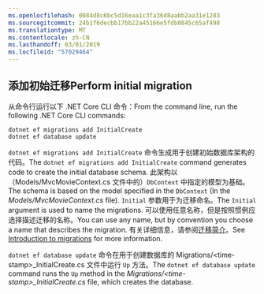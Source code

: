 ```yaml
---
ms.openlocfilehash: 0084d8c6bc5d16eaa1c3fa36d8aabb2aa31e1283
ms.sourcegitcommit: 24b1f6decbb17bb22a45166e5fdb0845c65af498
ms.translationtype: MT
ms.contentlocale: zh-CN
ms.lasthandoff: 03/01/2019
ms.locfileid: "57029464"
---
```

<a name="cli"></a>
## <a name="perform-initial-migration"></a><span data-ttu-id="e528b-101">添加初始迁移</span><span class="sxs-lookup"><span data-stu-id="e528b-101">Perform initial migration</span></span>

<span data-ttu-id="e528b-102">从命令行运行以下 .NET Core CLI 命令：</span><span class="sxs-lookup"><span data-stu-id="e528b-102">From the command line, run the following .NET Core CLI commands:</span></span>

```console
dotnet ef migrations add InitialCreate
dotnet ef database update
```

<span data-ttu-id="e528b-103">`dotnet ef migrations add InitialCreate` 命令生成用于创建初始数据库架构的代码。</span><span class="sxs-lookup"><span data-stu-id="e528b-103">The `dotnet ef migrations add InitialCreate` command generates code to create the initial database schema.</span></span> <span data-ttu-id="e528b-104">此架构以（Models/MvcMovieContext.cs 文件中的）`DbContext` 中指定的模型为基础。</span><span class="sxs-lookup"><span data-stu-id="e528b-104">The schema is based on the model specified in the `DbContext` (In the *Models/MvcMovieContext.cs* file).</span></span> <span data-ttu-id="e528b-105">`Initial` 参数用于为迁移命名。</span><span class="sxs-lookup"><span data-stu-id="e528b-105">The `Initial` argument is used to name the migrations.</span></span> <span data-ttu-id="e528b-106">可以使用任意名称，但是按照惯例应选择描述迁移的名称。</span><span class="sxs-lookup"><span data-stu-id="e528b-106">You can use any name, but by convention you choose a name that describes the migration.</span></span> <span data-ttu-id="e528b-107">有关详细信息，请参阅[迁移简介](xref:data/ef-mvc/migrations#introduction-to-migrations)。</span><span class="sxs-lookup"><span data-stu-id="e528b-107">See [Introduction to migrations](xref:data/ef-mvc/migrations#introduction-to-migrations) for more information.</span></span>

<span data-ttu-id="e528b-108">`dotnet ef database update` 命令在用于创建数据库的 Migrations/\<time-stamp>_InitialCreate.cs 文件中运行 `Up` 方法。</span><span class="sxs-lookup"><span data-stu-id="e528b-108">The `dotnet ef database update` command runs the `Up` method in the *Migrations/\<time-stamp>_InitialCreate.cs* file, which creates the database.</span></span>
